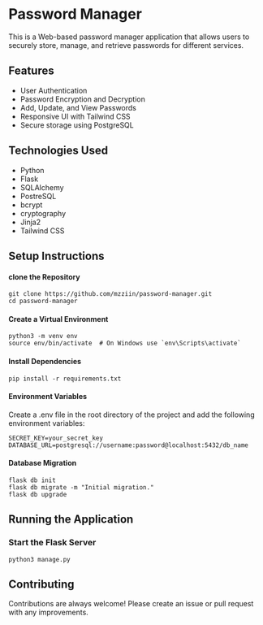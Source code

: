 
# Password Manager

This is a Web-based password manager application that allows users to securely store, manage, and retrieve passwords for different services.

## Features

- User Authentication
- Password Encryption and Decryption
- Add, Update, and View Passwords
- Responsive UI with Tailwind CSS
- Secure storage using PostgreSQL

## Technologies Used

- Python
- Flask
- SQLAlchemy
- PostreSQL
- bcrypt
- cryptography
- Jinja2
- Tailwind CSS

##  Setup Instructions
#### clone the Repository
```
git clone https://github.com/mzziin/password-manager.git
cd password-manager
```
#### Create a Virtual Environment
```
python3 -m venv env
source env/bin/activate  # On Windows use `env\Scripts\activate`
```
#### Install Dependencies
```
pip install -r requirements.txt
```
#### Environment Variables
 Create a .env file in the root directory of the project and add the following environment variables:
```
SECRET_KEY=your_secret_key
DATABASE_URL=postgresql://username:password@localhost:5432/db_name
```
#### Database Migration
```
flask db init
flask db migrate -m "Initial migration."
flask db upgrade
```
## Running the Application
### Start the Flask Server
```
python3 manage.py
```
## Contributing

Contributions are always welcome!
Please create an issue or pull request with any improvements.


